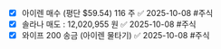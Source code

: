 - [x] 아이렌 매수 (평단 $59.54) 116 주 ✅ 2025-10-08 #주식
- [x] 솔라나 매도 : 12,020,955 원 ✅ 2025-10-08 #주식 
- [x] 와이프 200 송금 (아이렌 물타기) ✅ 2025-10-08 #주식 